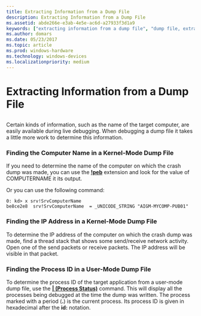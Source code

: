 ```yaml
---
title: Extracting Information from a Dump File
description: Extracting Information from a Dump File
ms.assetid: abde266e-e3ab-4e5e-ac6d-a27933f3d1a9
keywords: ["extracting information from a dump file", "dump file, extracting various information", "machine name (determining from a dump file)", "computer name (determining from a dump file)", "IP address (determining from a dump file)"]
ms.author: domars
ms.date: 05/23/2017
ms.topic: article
ms.prod: windows-hardware
ms.technology: windows-devices
ms.localizationpriority: medium
---
```


# Extracting Information from a Dump File


## <span id="ddk_extracting_information_from_a_dump_file_dbg"></span><span id="DDK_EXTRACTING_INFORMATION_FROM_A_DUMP_FILE_DBG"></span>


Certain kinds of information, such as the name of the target computer, are easily available during live debugging. When debugging a dump file it takes a little more work to determine this information.

### <span id="finding_the_computer_name_in_a_kernel_mode_dump_file"></span><span id="FINDING_THE_COMPUTER_NAME_IN_A_KERNEL_MODE_DUMP_FILE"></span>Finding the Computer Name in a Kernel-Mode Dump File

If you need to determine the name of the computer on which the crash dump was made, you can use the [**!peb**](-peb.md) extension and look for the value of COMPUTERNAME it its output.

Or you can use the following command:

```
0: kd> x srv!SrvComputerName
be8ce2e8  srv!SrvComputerName  = _UNICODE_STRING "AIGM-MYCOMP-PUB01"
```

### <span id="finding_the_ip_address_in_a_kernel_mode_dump_file"></span><span id="FINDING_THE_IP_ADDRESS_IN_A_KERNEL_MODE_DUMP_FILE"></span>Finding the IP Address in a Kernel-Mode Dump File

To determine the IP address of the computer on which the crash dump was made, find a thread stack that shows some send/receive network activity. Open one of the send packets or receive packets. The IP address will be visible in that packet.

### <span id="finding_the_process_id_in_a_user_mode_dump_file"></span><span id="FINDING_THE_PROCESS_ID_IN_A_USER_MODE_DUMP_FILE"></span>Finding the Process ID in a User-Mode Dump File

To determine the process ID of the target application from a user-mode dump file, use the [**| (Process Status)**](---process-status-.md) command. This will display all the processes being debugged at the time the dump was written. The process marked with a period (**.**) is the current process. Its process ID is given in hexadecimal after the **id:** notation.

 

 





